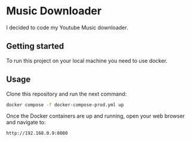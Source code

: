 # Music Downloader

I decided to code my Youtube Music downloader.

## Getting started

To run this project on your local machine you need to use docker.

## Usage

Clone this repository and run the next command:

```sh
docker compose -f docker-compose-prod.yml up
```

Once the Docker containers are up and running, open your web browser and navigate to:

```sh
http://192.168.0.9:8080
```
